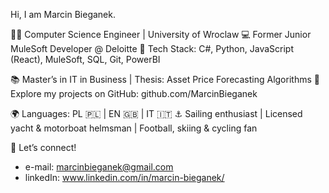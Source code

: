 Hi, I am Marcin Bieganek.

👨‍🎓 Computer Science Engineer | University of Wroclaw
💻 Former Junior MuleSoft Developer @ Deloitte
🧠 Tech Stack: C#, Python, JavaScript (React), MuleSoft, SQL, Git, PowerBI

📚 Master’s in IT in Business | Thesis: Asset Price Forecasting Algorithms
🔗 Explore my projects on GitHub: github.com/MarcinBieganek

🌍 Languages: PL 🇵🇱 | EN 🇬🇧 | IT 🇮🇹
⚓ Sailing enthusiast | Licensed yacht & motorboat helmsman | Football, skiing & cycling fan

💬 Let’s connect!
* e-mail: marcinbieganek@gmail.com
* linkedIn: www.linkedin.com/in/marcin-bieganek/

<!---
MarcinBieganek/MarcinBieganek is a ✨ special ✨ repository because its `README.md` (this file) appears on your GitHub profile.
You can click the Preview link to take a look at your changes.
--->

